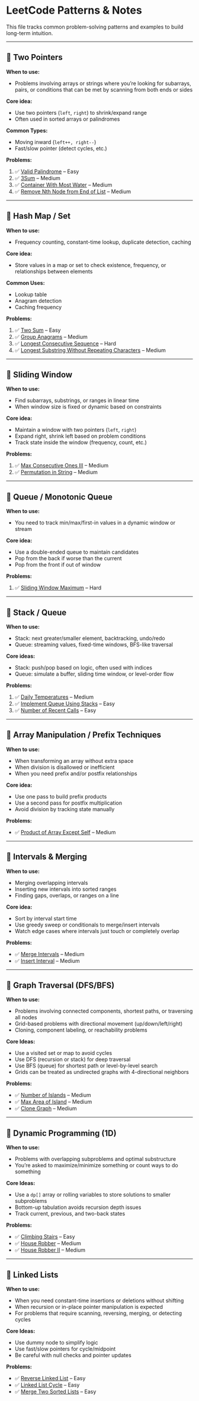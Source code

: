 # LeetCode Patterns & Notes

This file tracks common problem-solving patterns and examples to build long-term intuition.

---

## 🧠 Two Pointers

**When to use:**  
- Problems involving arrays or strings where you’re looking for subarrays, pairs, or conditions that can be met by scanning from both ends or sides

**Core idea:**  
- Use two pointers (`left`, `right`) to shrink/expand range
- Often used in sorted arrays or palindromes

**Common Types:**
- Moving inward (`left++, right--`)
- Fast/slow pointer (detect cycles, etc.)

**Problems:**
1. ✅ [Valid Palindrome](https://leetcode.com/problems/valid-palindrome/) – Easy  
2. ✅ [3Sum](https://leetcode.com/problems/3sum/) – Medium  
3. ✅ [Container With Most Water](https://leetcode.com/problems/container-with-most-water/) – Medium  
4. ✅ [Remove Nth Node from End of List](https://leetcode.com/problems/remove-nth-node-from-end-of-list/) – Medium

---

## 🧠 Hash Map / Set

**When to use:**  
- Frequency counting, constant-time lookup, duplicate detection, caching

**Core idea:**  
- Store values in a map or set to check existence, frequency, or relationships between elements

**Common Uses:**
- Lookup table
- Anagram detection
- Caching frequency

**Problems:**
1. ✅ [Two Sum](https://leetcode.com/problems/two-sum/) – Easy  
2. ✅ [Group Anagrams](https://leetcode.com/problems/group-anagrams/) – Medium  
3. ✅ [Longest Consecutive Sequence](https://leetcode.com/problems/longest-consecutive-sequence/) – Hard  
4. ✅ [Longest Substring Without Repeating Characters](https://leetcode.com/problems/longest-substring-without-repeating-characters/) – Medium

---

## 🧠 Sliding Window

**When to use:**  
- Find subarrays, substrings, or ranges in linear time
- When window size is fixed or dynamic based on constraints

**Core idea:**  
- Maintain a window with two pointers (`left`, `right`)
- Expand right, shrink left based on problem conditions
- Track state inside the window (frequency, count, etc.)

**Problems:**
1. ✅ [Max Consecutive Ones III](https://leetcode.com/problems/max-consecutive-ones-iii/) – Medium  
2. ✅ [Permutation in String](https://leetcode.com/problems/permutation-in-string/) – Medium

---

## 🧠 Queue / Monotonic Queue

**When to use:**  
- You need to track min/max/first-in values in a dynamic window or stream

**Core idea:**  
- Use a double-ended queue to maintain candidates
- Pop from the back if worse than the current
- Pop from the front if out of window

**Problems:**
1. ✅ [Sliding Window Maximum](https://leetcode.com/problems/sliding-window-maximum/) – Hard

---

## 🧠 Stack / Queue

**When to use:**
- Stack: next greater/smaller element, backtracking, undo/redo
- Queue: streaming values, fixed-time windows, BFS-like traversal

**Core ideas:**
- Stack: push/pop based on logic, often used with indices
- Queue: simulate a buffer, sliding time window, or level-order flow

**Problems:**
1. ✅ [Daily Temperatures](https://leetcode.com/problems/daily-temperatures/) – Medium  
2. ✅ [Implement Queue Using Stacks](https://leetcode.com/problems/implement-queue-using-stacks/) – Easy  
3. ✅ [Number of Recent Calls](https://leetcode.com/problems/number-of-recent-calls/) – Easy

---

## 🧠 Array Manipulation / Prefix Techniques

**When to use:**  
- When transforming an array without extra space  
- When division is disallowed or inefficient  
- When you need prefix and/or postfix relationships

**Core idea:**  
- Use one pass to build prefix products  
- Use a second pass for postfix multiplication  
- Avoid division by tracking state manually

**Problems:**
- ✅ [Product of Array Except Self](https://leetcode.com/problems/product-of-array-except-self/) – Medium

---

## 🧠 Intervals & Merging

**When to use:**  
- Merging overlapping intervals  
- Inserting new intervals into sorted ranges  
- Finding gaps, overlaps, or ranges on a line

**Core idea:**  
- Sort by interval start time  
- Use greedy sweep or conditionals to merge/insert intervals  
- Watch edge cases where intervals just touch or completely overlap

**Problems:**
- ✅ [Merge Intervals](https://leetcode.com/problems/merge-intervals/) – Medium  
- ✅ [Insert Interval](https://leetcode.com/problems/insert-interval/) – Medium

---

## 🧠 Graph Traversal (DFS/BFS)

**When to use:**  
- Problems involving connected components, shortest paths, or traversing all nodes  
- Grid-based problems with directional movement (up/down/left/right)  
- Cloning, component labeling, or reachability problems

**Core Ideas:**
- Use a visited set or map to avoid cycles
- Use DFS (recursion or stack) for deep traversal
- Use BFS (queue) for shortest path or level-by-level search
- Grids can be treated as undirected graphs with 4-directional neighbors

**Problems:**
- ✅ [Number of Islands](https://leetcode.com/problems/number-of-islands/) – Medium  
- ✅ [Max Area of Island](https://leetcode.com/problems/max-area-of-island/) – Medium  
- ✅ [Clone Graph](https://leetcode.com/problems/clone-graph/) – Medium

---

## 🧠 Dynamic Programming (1D)

**When to use:**  
- Problems with overlapping subproblems and optimal substructure  
- You’re asked to maximize/minimize something or count ways to do something

**Core Ideas:**  
- Use a `dp[]` array or rolling variables to store solutions to smaller subproblems  
- Bottom-up tabulation avoids recursion depth issues  
- Track current, previous, and two-back states

**Problems:**
- ✅ [Climbing Stairs](https://leetcode.com/problems/climbing-stairs/) – Easy  
- ✅ [House Robber](https://leetcode.com/problems/house-robber/) – Medium  
- ✅ [House Robber II](https://leetcode.com/problems/house-robber-ii/) – Medium

---

## 🧠 Linked Lists

**When to use:**  
- When you need constant-time insertions or deletions without shifting  
- When recursion or in-place pointer manipulation is expected  
- For problems that require scanning, reversing, merging, or detecting cycles

**Core Ideas:**  
- Use dummy node to simplify logic  
- Use fast/slow pointers for cycle/midpoint  
- Be careful with null checks and pointer updates

**Problems:**
- ✅ [Reverse Linked List](https://leetcode.com/problems/reverse-linked-list/) – Easy  
- ✅ [Linked List Cycle](https://leetcode.com/problems/linked-list-cycle/) – Easy  
- ✅ [Merge Two Sorted Lists](https://leetcode.com/problems/merge-two-sorted-lists/) – Easy
